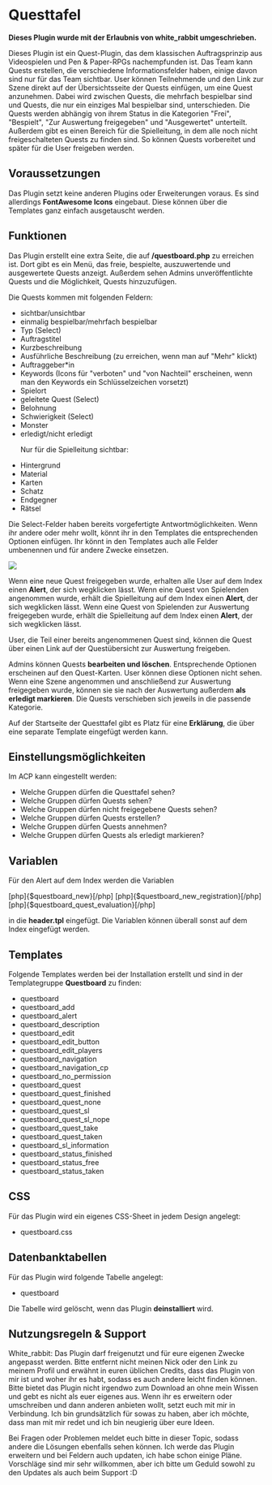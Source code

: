 <h1>Questtafel</h1>

<strong>Dieses Plugin wurde mit der Erlaubnis von white_rabbit umgeschrieben.</strong>

Dieses Plugin ist ein Quest-Plugin, das dem klassischen Auftragsprinzip aus Videospielen und Pen & Paper-RPGs nachempfunden ist. Das Team kann Quests erstellen, die verschiedene Informationsfelder haben, einige davon sind nur für das Team sichtbar. User können Teilnehmende und den Link zur Szene direkt auf der Übersichtsseite der Quests einfügen, um eine Quest anzunehmen. Dabei wird zwischen Quests, die mehrfach bespielbar sind und Quests, die nur ein einziges Mal bespielbar sind, unterschieden. 
Die Quests werden abhängig von ihrem Status in die Kategorien "Frei", "Bespielt", "Zur Auswertung freigegeben" und "Ausgewertet" unterteilt. Außerdem gibt es einen Bereich für die Spielleitung, in dem alle noch nicht freigeschalteten Quests zu finden sind. So können Quests vorbereitet und später für die User freigeben werden.

<h2>Voraussetzungen</h2>

Das Plugin setzt keine anderen Plugins oder Erweiterungen voraus. Es sind allerdings <b>FontAwesome Icons</b> eingebaut. Diese können über die Templates ganz einfach ausgetauscht werden.

<h2>Funktionen</h2>

Das Plugin erstellt eine extra Seite, die auf <b>/questboard.php</b> zu erreichen ist. Dort gibt es ein Menü, das freie, bespielte, auszuwertende und ausgewertete Quests anzeigt. Außerdem sehen Admins unveröffentlichte Quests und die Möglichkeit, Quests hinzuzufügen.

Die Quests kommen mit folgenden Feldern:

<ul>
<li>sichtbar/unsichtbar</li>
<li>einmalig bespielbar/mehrfach bespielbar</li>
<li>Typ (Select)</li>
<li>Auftragstitel</li>
<li>Kurzbeschreibung</li>
<li>Ausführliche Beschreibung (zu erreichen, wenn man auf "Mehr" klickt)</li>
<li>Auftraggeber*in</li>
<li>Keywords (Icons für "verboten" und "von Nachteil" erscheinen, wenn man den Keywords ein Schlüsselzeichen vorsetzt)</li>
<li>Spielort</li>
<li>geleitete Quest (Select)</li>
<li>Belohnung</li>
<li>Schwierigkeit (Select)</li>
<li>Monster</li>
<li>erledigt/nicht erledigt</li>

Nur für die Spielleitung sichtbar:

<li>Hintergrund</li>
<li>Material</li>
<li>Karten</li>
<li>Schatz</li>
<li>Endgegner</li>
<li>Rätsel</li></ul>

Die Select-Felder haben bereits vorgefertigte Antwortmöglichkeiten. Wenn ihr andere oder mehr wollt, könnt ihr in den Templates die entsprechenden Optionen einfügen. Ihr könnt in den Templates auch alle Felder umbenennen und für andere Zwecke einsetzen.

<img src="https://imgur.com/NdKwbDy.png">

Wenn eine neue Quest freigegeben wurde, erhalten alle User auf dem Index einen <b>Alert</b>, der sich wegklicken lässt.
Wenn eine Quest von Spielenden angenommen wurde, erhält die Spielleitung auf dem Index einen <b>Alert</b>, der sich wegklicken lässt.
Wenn eine Quest von Spielenden zur Auswertung freigegeben wurde, erhält die Spielleitung auf dem Index einen <b>Alert</b>, der sich wegklicken lässt.

User, die Teil einer bereits angenommenen Quest sind, können die Quest über einen Link auf der Questübersicht zur Auswertung freigeben.

Admins können Quests <b>bearbeiten und löschen</b>. Entsprechende Optionen erscheinen auf den Quest-Karten. User können diese Optionen nicht sehen. Wenn eine Szene angenommen und anschließend zur Auswertung freigegeben wurde, können sie sie nach der Auswertung außerdem <b>als erledigt markieren</b>. Die Quests verschieben sich jeweils in die passende Kategorie. 

Auf der Startseite der Questtafel gibt es Platz für eine <b>Erklärung</b>, die über eine separate Template eingefügt werden kann.

<h2>Einstellungsmöglichkeiten</h2>

Im ACP kann eingestellt werden:

<ul><li>Welche Gruppen dürfen die Questtafel sehen?</li>
<li>Welche Gruppen dürfen Quests sehen?</li>
<li>Welche Gruppen dürfen nicht freigegebene Quests sehen?</li>
<li>Welche Gruppen dürfen Quests erstellen?</li>
<li>Welche Gruppen dürfen Quests annehmen?</li>
<li>Welche Gruppen dürfen Quests als erledigt markieren?</li></ul>

<h2>Variablen</h2>

Für den Alert auf dem Index werden die Variablen

[php]{$questboard_new}[/php]
[php]{$questboard_new_registration}[/php]
[php]{$questboard_quest_evaluation}[/php]

in die <b>header.tpl</b> eingefügt. Die Variablen können überall sonst auf dem Index eingefügt werden.

<h2>Templates</h2>

Folgende Templates werden bei der Installation erstellt und sind in der Templategruppe <b>Questboard</b> zu finden:

<ul><li>questboard</li>
<li>questboard_add</li>
<li>questboard_alert</li>
<li>questboard_description</li>
<li>questboard_edit</li>
<li>questboard_edit_button</li>
<li>questboard_edit_players</li>
<li>questboard_navigation</li>
<li>questboard_navigation_cp</li>
<li>questboard_no_permission</li>
<li>questboard_quest</li>
<li>questboard_quest_finished</li>
<li>questboard_quest_none</li>
<li>questboard_quest_sl</li>
<li>questboard_quest_sl_nope</li>
<li>questboard_quest_take</li>
<li>questboard_quest_taken</li>
<li>questboard_sl_information</li>
<li>questboard_status_finished</li>
<li>questboard_status_free</li>
<li>questboard_status_taken</li></ul>

<h2>CSS</h2>

Für das Plugin wird ein eigenes CSS-Sheet in jedem Design angelegt:

<ul><li>questboard.css</li></ul>

<h2>Datenbanktabellen</h2>

Für das Plugin wird folgende Tabelle angelegt:

<ul><li>questboard</li></ul>

Die Tabelle wird gelöscht, wenn das Plugin <b>deinstalliert</b> wird.

<h2>Nutzungsregeln & Support</h2>

White_rabbit: Das Plugin darf freigenutzt und für eure eigenen Zwecke angepasst werden. Bitte entfernt nicht meinen Nick oder den Link zu meinem Profil und erwähnt in euren üblichen Credits, dass das Plugin von mir ist und woher ihr es habt, sodass es auch andere leicht finden können.
Bitte bietet das Plugin nicht irgendwo zum Download an ohne mein Wissen und gebt es nicht als euer eigenes aus. Wenn ihr es erweitern oder umschreiben und dann anderen anbieten wollt, setzt euch mit mir in Verbindung. Ich bin grundsätzlich für sowas zu haben, aber ich möchte, dass man mit mir redet und ich bin neugierig über eure Ideen.

Bei Fragen oder Problemen meldet euch bitte in dieser Topic, sodass andere die Lösungen ebenfalls sehen können. Ich werde das Plugin erweitern und bei Feldern auch updaten, ich habe schon einige Pläne. Vorschläge sind mir sehr willkommen, aber ich bitte um Geduld sowohl zu den Updates als auch beim Support :D
